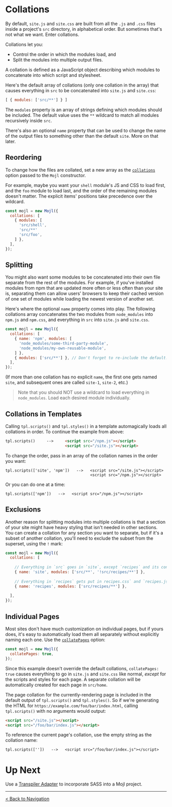 # Collations

By default, `site.js` and `site.css` are built from all the `.js` and `.css` files inside a project's `src` directory, in alphabetical order. But sometimes that's not what we want. Enter collations.

Collations let you:
- Control the order in which the modules load, and
- Split the modules into multiple output files.

A collation is defined as a JavaScript object describing which modules to concatenate into which script and stylesheet.

Here's the default array of collations (only one collation in the array) that causes everything in `src` to be concatenated into `site.js` and `site.css`:

```javascript
[ { modules: ['src/**'] } ]
```

The `modules` property is an array of strings defining which modules should be included. The default value uses the `**` wildcard to match all modules recursively inside `src`.

There's also an optional `name` property that can be used to change the name of the output files to something other than the default `site`. More on that later.


## Reordering

To change how the files are collated, set a new array as the [`collations`](apl.md#collations) option passed to the `Mojl` constructor.

For example, maybe you want your `shell` module's JS and CSS to load first, and the `foo` module to load last, and the order of the remaining modules doesn't matter. The explicit items' positions take precedence over the wildcard. 

```javascript
const mojl = new Mojl({
  collations: [
    { modules: [
      'src/shell',
      'src/**'
      'src/foo',
    ] },
  ],
});
```

## Splitting

You might also want some modules to be concatenated into their own file separate from the rest of the modules. For example, if you've installed modules from npm that are updated more often or less often than your site is, separating them can allow users' browsers to keep their cached version of one set of modules while loading the newest version of another set.

Here's where the optional `name` property comes into play. The following collations array concatenates the two modules from `node_modules` into `npm.js` and `npm.css`, and everything in `src` into `site.js` and `site.css`. 

```javascript
const mojl = new Mojl({
  collations: [
    { name: 'npm', modules: [
      'node_modules/some-third-party-module',
      'node_modules/my-own-reusable-module',
    ] },
    { modules: ['src/**'] }, // Don't forget to re-include the default!
  ],
});
```

(If more than one collation has no explicit `name`, the first one gets named `site`, and subsequent ones are called `site-1`, `site-2`, etc.)

> Note that you should NOT use a wildcard to load everything in `node_modules`. Load each desired module individually.


## Collations in Templates

Calling `tpl.scripts()` and `tpl.styles()` in a template automagically loads all collations in order. To continue the example from above:

```html
tpl.scripts()     -->     <script src="/npm.js"></script>
                          <script src="/site.js"></script>
```

To change the order, pass in an array of the collation names in the order you want:

```
tpl.scripts(['site', 'npm'])   -->   <script src="/site.js"></script>
                                     <script src="/npm.js"></script>
```

Or you can do one at a time:

```
tpl.scripts(['npm'])   -->   <script src="/npm.js"></script>
```


## Exclusions

Another reason for splitting modules into multiple collations is that a section of your site might have heavy styling that isn't needed in other sections. You can create a collation for any section you want to separate, but if it's a subset of another collation, you'll need to exclude the subset from the superset, using the `!` mark:

```javascript
const mojl = new Mojl({
  collations: [
  
    // Everything in `src` goes in `site`, except `recipes` and its contents.
    { name: 'site', modules: ['src/**', '!src/recipes/**'] },
    
    // Everything in `recipes` gets put in recipes.css` and `recipes.js`.
    { name: 'recipes', modules: ['src/recipes/**'] },
    
  ],
});
```


## Individual Pages

Most sites don't have much customization on individual pages, but if yours does, it's easy to automatically load them all separately without explicitly naming each one. Use the [`collatePages`](api.md#collatepages) option:

```javascript
const mojl = new Mojl({
  collatePages: true,
});
```

Since this example doesn't override the default collations, `collatePages: true` causes everything to go in `site.js` and `site.css` like normal, *except* for the scripts and styles for each page. A separate collation will be automatically created for each page in `src/home`.

The page collation for the currently-rendering page is included in the default output of `tpl.scripts()` and `tpl.styles()`. So if we're generating the HTML for `https://example.com/foo/bar/index.html`, calling `tpl.scripts()` with no arguments would output:

```html
<script src="/site.js"></script>
<script src="/foo/bar/index.js"></script>
```

To reference the current page's collation, use the empty string as the collation name:

```
tpl.scripts([''])   -->   <script src="/foo/bar/index.js"></script>
```


# Up Next

Use a [Transpiler Adapter](transpiler-adapters.md) to incorporate SASS into a Mojl project.


---

[< Back to Navigation](index.md#navigation)